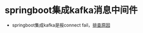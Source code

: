 # springboot集成kafka消息中间件
 * springboot集成kafka是报connect fail，[排查原因](https://blog.csdn.net/fanrenxiang/article/details/82870708)
